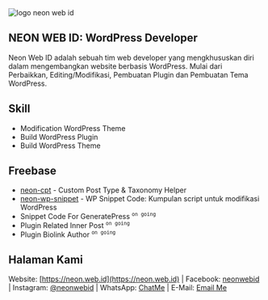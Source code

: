 <img alt="logo neon web id" src="https://github.com/neonwebid/.github/assets/11472981/07e942b2-0a53-43a4-b82c-4dbd09247db2">

## NEON WEB ID: WordPress Developer
Neon Web ID adalah sebuah tim web developer yang mengkhususkan diri dalam mengembangkan website berbasis WordPress. Mulai dari Perbaikkan, Editing/Modifikasi, Pembuatan Plugin dan Pembuatan Tema WordPress.

## Skill
- Modification WordPress Theme
- Build WordPress Plugin
- Build WordPress Theme

## Freebase
- [neon-cpt](https://github.com/neonwebid/neon-wp-snippet) - Custom Post Type & Taxonomy Helper
- [neon-wp-snippet](https://github.com/neonwebid/neon-wp-snippet) - WP Snippet Code: Kumpulan script untuk modifikasi WordPress
- Snippet Code For GeneratePress <sup>`on going`</sup>
- Plugin Related Inner Post <sup>`on going`</sup>
- Plugin Biolink Author <sup>`on going`</sup>

## Halaman Kami
Website: [https://neon.web.id](https://neon.web.id) | Facebook: [neonwebid](https://www.facebook.com/neonwebid/) | Instagram: [@neonwebid](https://instagram.com/neonwebid/) | WhatsApp: [ChatMe](https://api.whatsapp.com/send?phone=6285161124544) | E-Mail: [Email Me](mailto:neonwpdev@gmail.com)


